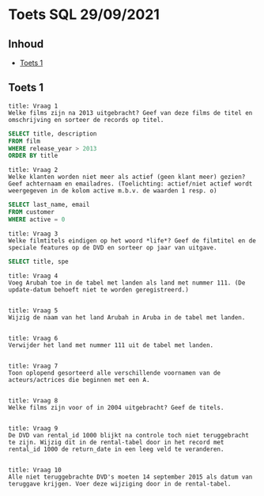# Toets SQL 29/09/2021

## Inhoud

- [Toets 1](#Toets%201)

## Toets 1

```ad-quote
title: Vraag 1
Welke films zijn na 2013 uitgebracht? Geef van deze films de titel en omschrijving en sorteer de records op titel.
```

```sql
SELECT title, description
FROM film
WHERE release_year > 2013
ORDER BY title
```

```ad-quote
title: Vraag 2
Welke klanten worden niet meer als actief (geen klant meer) gezien? Geef achternaam en emailadres. (Toelichting: actief/niet actief wordt weergegeven in de kolom active m.b.v. de waarden 1 resp. o)
```

```sql
SELECT last_name, email
FROM customer
WHERE active = 0
```

```ad-quote
title: Vraag 3
Welke filmtitels eindigen op het woord *life*? Geef de filmtitel en de speciale features op de DVD en sorteer op jaar van uitgave.
```

```sql
SELECT title, spe
```

```ad-quote
title: Vraag 4
Voeg Arubah toe in de tabel met landen als land met nummer 111. (De update-datum behoeft niet te worden geregistreerd.)
```

```sql

```

```ad-quote
title: Vraag 5
Wijzig de naam van het land Arubah in Aruba in de tabel met landen.
```

```sql

```

```ad-quote
title: Vraag 6
Verwijder het land met nummer 111 uit de tabel met landen.
```

```sql

```

```ad-quote
title: Vraag 7
Toon oplopend gesorteerd alle verschillende voornamen van de acteurs/actrices die beginnen met een A.
```

```sql

```

```ad-quote
title: Vraag 8
Welke films zijn voor of in 2004 uitgebracht? Geef de titels.
```

```sql

```

```ad-quote
title: Vraag 9
De DVD van rental_id 1000 blijkt na controle toch niet teruggebracht te zijn. Wijzig dit in de rental-tabel door in het record met rental_id 1000 de return_date in een leeg veld te veranderen.
```

```sql

```

```ad-quote
title: Vraag 10
Alle niet teruggebrachte DVD's moeten 14 september 2015 als datum van teruggave krijgen. Voer deze wijziging door in de rental-tabel.
```

```sql

```
